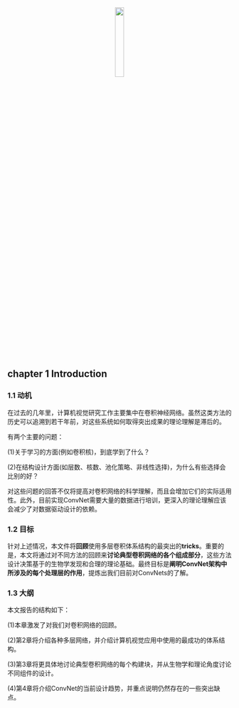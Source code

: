 <center><img src="https://s2.ax1x.com/2019/12/21/QvumPx.jpg" width="20%"></center>

## chapter 1 Introduction
### 1.1 动机
在过去的几年里，计算机视觉研究工作主要集中在卷积神经网络。虽然这类方法的历史可以追溯到若干年前，对这些系统如何取得突出成果的理论理解是滞后的。

有两个主要的问题：

(1)关于学习的方面(例如卷积核)，到底学到了什么？

(2)在结构设计方面(如层数、核数、池化策略、非线性选择)，为什么有些选择会比别的好？

对这些问题的回答不仅将提高对卷积网络的科学理解，而且会增加它们的实际适用性。此外，目前实现ConvNet需要大量的数据进行培训，更深入的理论理解应该会减少了对数据驱动设计的依赖。

### 1.2 目标
针对上述情况，本文件将**回顾**使用多层卷积体系结构的最突出的**tricks**。重要的是，本文将通过对不同方法的回顾来**讨论典型卷积网络的各个组成部分**，这些方法设计决策基于的生物学发现和合理的理论基础。最终目标是**阐明ConvNet架构中所涉及的每个处理层的作用**，提炼出我们目前对ConvNets的了解。

### 1.3 大纲
本文报告的结构如下：

(1)本章激发了对我们对卷积网络的回顾。

(2)第2章将介绍各种多层网络，并介绍计算机视觉应用中使用的最成功的体系结构。

(3)第3章将更具体地讨论典型卷积网络的每个构建块，并从生物学和理论角度讨论不同组件的设计。

(4)第4章将介绍ConvNet的当前设计趋势，并重点说明仍然存在的一些突出缺点。
